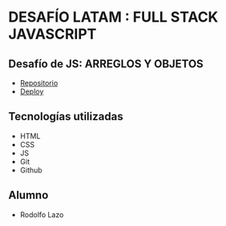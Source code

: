 # DESAFÍO LATAM : FULL STACK JAVASCRIPT

## Desafío de JS: ARREGLOS Y OBJETOS

- [Repositorio](https://github.com/rodolazo/js-arreglos-objetos.git)
- [Deploy](https://rodolazo.github.io/js-arreglos-objetos/index.html)

## Tecnologías utilizadas

- HTML
- CSS
- JS
- Git
- Github

## Alumno

- Rodolfo Lazo
